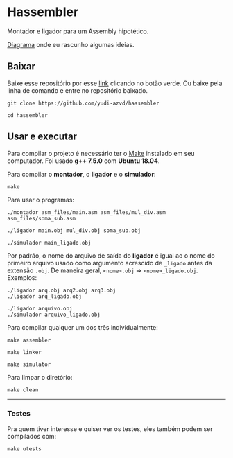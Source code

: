 # Hassembler
Montador e ligador para um Assembly hipotético. 


[Diagrama](https://app.diagrams.net/#G16oGpIRZghYMjgEKRxyjuXornyU8yxIrf) onde eu
 rascunho algumas ideias.


## Baixar
Baixe esse repositório por esse [link](https://github.com/yudi-azvd/hassembler) 
clicando no botão verde. Ou baixe pela linha de comando e entre no repositório 
baixado.

    git clone https://github.com/yudi-azvd/hassembler

    cd hassembler


## Usar e executar
Para compilar o projeto é necessário ter o 
[Make](https://www.gnu.org/software/make/) 
instalado em seu computador. Foi usado **g++ 7.5.0** com **Ubuntu 18.04**.

Para compilar o **montador**, o **ligador** e o **simulador**:

    make


Para usar o programas:

    ./montador asm_files/main.asm asm_files/mul_div.asm asm_files/soma_sub.asm
    
    ./ligador main.obj mul_div.obj soma_sub.obj

    ./simulador main_ligado.obj


Por padrão, o nome do arquivo de saída do **ligador** é igual ao o nome do 
primeiro arquivo usado como argumento acrescido de `_ligado` antes da extensão
`.obj`. De maneira geral, `<nome>.obj` => `<nome>_ligado.obj`. Exemplos:

    ./ligador arq.obj arq2.obj arq3.obj
    ./ligador arq_ligado.obj

    ./ligador arquivo.obj
    ./simulador arquivo_ligado.obj



Para compilar qualquer um dos três individualmente:

    make assembler

    make linker

    make simulator

Para limpar o diretório:

    make clean

---

### Testes
Pra quem tiver interesse e quiser ver os testes, eles também podem ser 
compilados com:

    make utests
